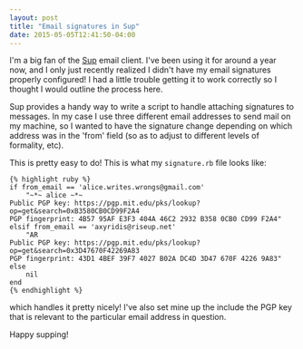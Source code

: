 ```yaml
---
layout: post
title: "Email signatures in Sup"
date: 2015-05-05T12:41:50-04:00
---
```


I'm a big fan of the [Sup](http://supmua.org/) email client. I've been
using it for around a year now, and I only just recently realized I didn't
have my email signatures properly configured! I had a little trouble
getting it to work correctly so I thought I would outline the process
here.

Sup provides a handy way to write a script to handle attaching signatures
to messages. In my case I use three different email addresses to send mail
on my machine, so I wanted to have the signature change depending on which
address was in the 'from' field (so as to adjust to different levels of
formality, etc).

This is pretty easy to do! This is what my `signature.rb` file looks like:

    {% highlight ruby %}
    if from_email == 'alice.writes.wrongs@gmail.com'
        "~*~ alice ~*~
    Public PGP key: https://pgp.mit.edu/pks/lookup?op=get&search=0xB3580CB0CD99F2A4
    PGP fingerprint: 4B57 95AF E3F3 404A 46C2 2932 B358 0CB0 CD99 F2A4"
    elsif from_email == 'axyridis@riseup.net'
        "AR
    Public PGP key: https://pgp.mit.edu/pks/lookup?op=get&search=0x3D47670F42269A83
    PGP fingerprint: 43D1 4BEF 39F7 4027 B02A DC4D 3D47 670F 4226 9A83"
    else
        nil
    end
    {% endhighlight %}

which handles it pretty nicely! I've also set mine up the include the PGP
key that is relevant to the particular email address in question.

Happy supping!
